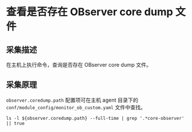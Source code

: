 # 查看是否存在 OBserver core dump 文件

## 采集描述

在主机上执行命令，查询是否存在 OBserver core dump 文件。

## 采集原理

`observer.coredump.path` 配置项可在主机 agent 目录下的 `conf/module_config/monitor_ob_custom.yaml` 文件中查找。

```shell
ls -l ${observer.coredump.path} --full-time | grep '.*core-observer' || true
```

